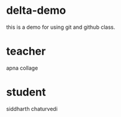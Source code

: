 # delta-demo
this is a demo for using git and github class.


# teacher
apna collage 
# student
siddharth chaturvedi
